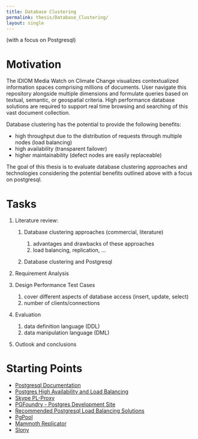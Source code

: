 ```yaml
---
title: Database Clustering
permalink: thesis/Database_Clustering/
layout: single
---
```


(with a focus on Postgresql)

Motivation
==========

The IDIOM Media Watch on Climate Change visualizes contextualized
information spaces comprising millions of documents. User navigate this
repository alongside multiple dimensions and formulate queries based on
textual, semantic, or geospatial criteria. High performance database
solutions are required to support real time browsing and searching of
this vast document collection.

Database clustering has the potential to provide the following benefits:

-   high throughput due to the distribution of requests through multiple
    nodes (load balancing)
-   high availability (transparent failover)
-   higher maintainability (defect nodes are easily replaceable)

The goal of this thesis is to evaluate database clustering approaches
and technologies considering the potential benefits outlined above with
a focus on postgresql.

Tasks
=====

1.  Literature review:
    1.  Database clustering approaches (commercial, literature)
        1.  advantages and drawbacks of these approaches
        2.  load balancing, replication, ...

    2.  Database clustering and Postgresql

2.  Requirement Analysis
3.  Design Performance Test Cases
    1.  cover different aspects of database access (insert,
        update, select)
    2.  number of clients/connections

4.  Evaluation
    1.  data definition language (DDL)
    2.  data manipulation language (DML)

5.  Outlook and conclusions

Starting Points
===============

-   [Postgresql
    Documentation](http://www.postgresql.org/docs/8.3/interactive/index.html)
-   [Postgres High Availability and Load
    Balancing](http://www.postgresql.org/docs/8.3/static/high-availability.html)
-   [Skype
    PL-Proxy](https://developer.skype.com/SkypeGarage/DbProjects/PlProxy)
-   [PGFoundry - Postgres Development Site](http://pgfoundry.org/)
-   [Recommended Postgresql Load Balancing
    Solutions](http://www.nntp.perl.org/group/perl.dbi.users/2007/01/msg30673.html)
-   [PgPool](http://pgpool.projects.postgresql.org/)
-   [Mammoth
    Replicator](http://www.commandprompt.com/products/mammothreplicator/)
-   [Slony](http://www.slony.info/)


